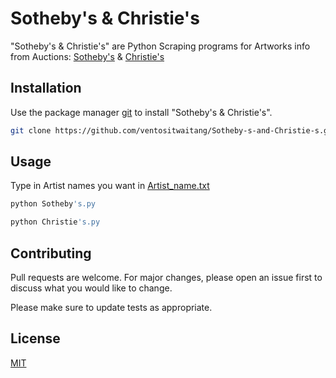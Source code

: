 # Sotheby's & Christie's

"Sotheby's & Christie's" are Python Scraping programs for Artworks info from Auctions: [Sotheby's](https://www.sothebys.com/en/search?query=claude%20monet&tab=objects) & [Christie's](https://www.christies.com/en/search?entry=claude%20monet&page=1&sortby=relevance&tab=sold_lots)

## Installation

Use the package manager [git](https://git-scm.com/) to install "Sotheby's & Christie's".

```bash
git clone https://github.com/ventositwaitang/Sotheby-s-and-Christie-s.git
```

## Usage
Type in Artist names you want in [Artist_name.txt](https://github.com/ventositwaitang/Sotheby-s-and-Christie-s/blob/main/Artist_name.txt)

```bash
python Sotheby's.py
```

```bash
python Christie's.py
```

## Contributing

Pull requests are welcome. For major changes, please open an issue first
to discuss what you would like to change.

Please make sure to update tests as appropriate.

## License

[MIT](https://github.com/ventositwaitang/Auction-Scraping-for-Art-index-Hedonic-regression-/blob/main/LICENSE.md)

